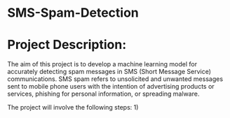 # SMS-Spam-Detection

# Project Description:
The aim of this project is to develop a machine learning model for accurately detecting spam messages in SMS (Short Message Service) communications. SMS spam refers to unsolicited and unwanted messages sent to mobile phone users with the intention of advertising products or services, phishing for personal information, or spreading malware.

The project will involve the following steps:
1) 


